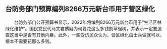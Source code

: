 ## 台防务部门预算编列8266万元新台币用于营区绿化
　　台防务部门公开预算书显示，2022年将编列8266万元新台币用于“生活区林绿化维护”。国民党民代马文君质疑为何要花这么多钱割草锯树，并表示一定要追查这当中是否有其他内幕。此外，一些受访民众认为，营区绿化由士兵做就可以，根本不需要花那么多钱。

